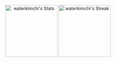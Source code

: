 <div class="badges-githubstats">
  <p align="center">
    <img src="https://github-readme-stats.vercel.app/api?username=waterkimchi&theme=transparent&show_icons=true&hide_border=true&count_private=true" alt="waterkimchi's Stats" height="165">
    <img src="https://github-readme-stats.vercel.app/api/top-langs/?username=waterkimchi&theme=tokyonight&hide_border=true" alt="waterkimchi's Streak" height="165">
  </p>
</div>
